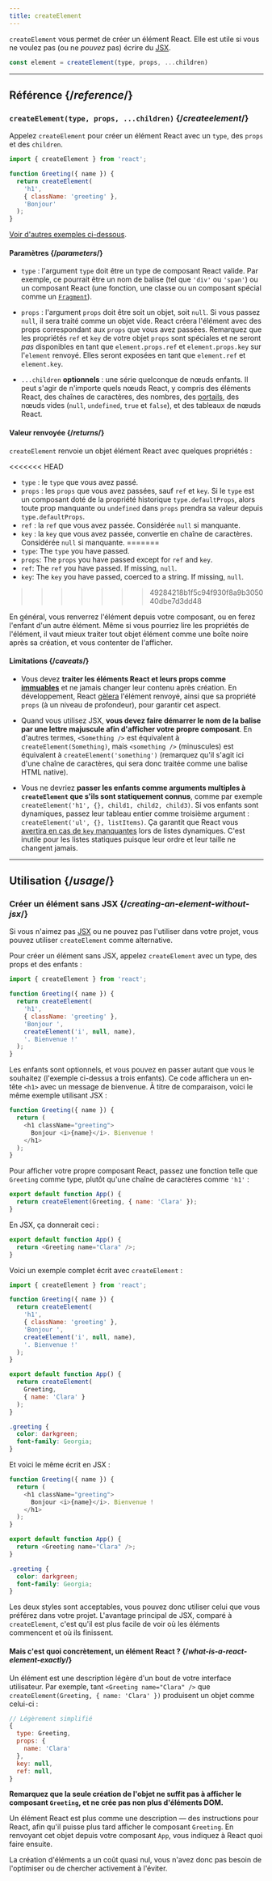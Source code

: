 ```yaml
---
title: createElement
---
```


<Intro>

`createElement` vous permet de créer un élément React. Elle est utile si vous ne voulez pas (ou ne *pouvez* pas) écrire du [JSX](/learn/writing-markup-with-jsx).

```js
const element = createElement(type, props, ...children)
```

</Intro>

<InlineToc />

---

## Référence {/*reference*/}

### `createElement(type, props, ...children)` {/*createelement*/}

Appelez `createElement` pour créer un élément React avec un `type`, des `props` et des `children`.

```js
import { createElement } from 'react';

function Greeting({ name }) {
  return createElement(
    'h1',
    { className: 'greeting' },
    'Bonjour'
  );
}
```

[Voir d'autres exemples ci-dessous](#usage).

#### Paramètres {/*parameters*/}

* `type` : l'argument `type` doit être un type de composant React valide. Par exemple, ce pourrait être un nom de balise (tel que `'div'` ou `'span'`) ou un composant React (une fonction, une classe ou un composant spécial comme un [`Fragment`](/reference/react/Fragment)).

* `props` : l'argument `props` doit être soit un objet, soit `null`. Si vous passez `null`, il sera traité comme un objet vide. React créera l'élément avec des props correspondant aux `props` que vous avez passées. Remarquez que les propriétés `ref` et `key` de votre objet `props` sont spéciales et ne seront *pas* disponibles en tant que `element.props.ref` et `element.props.key` sur l'`element` renvoyé. Elles seront exposées en tant que `element.ref` et `element.key`.

* `...children` **optionnels** : une série quelconque de nœuds enfants. Il peut s'agir de n'importe quels nœuds React, y compris des éléments React, des chaînes de caractères, des nombres, des [portails](/reference/react-dom/createPortal), des nœuds vides (`null`, `undefined`, `true` et `false`), et des tableaux de nœuds React.

#### Valeur renvoyée {/*returns*/}

`createElement` renvoie un objet élément React avec quelques propriétés :

<<<<<<< HEAD
* `type` : le `type` que vous avez passé.
* `props` : les `props` que vous avez passées, sauf `ref` et `key`. Si le `type` est un composant doté de la propriété historique `type.defaultProps`, alors toute prop manquante ou `undefined` dans `props` prendra sa valeur depuis `type.defaultProps`.
* `ref` : la `ref` que vous avez passée. Considérée `null` si manquante.
* `key` : la `key` que vous avez passée, convertie en chaîne de caractères. Considérée `null` si manquante.
=======
* `type`: The `type` you have passed.
* `props`: The `props` you have passed except for `ref` and `key`.
* `ref`: The `ref` you have passed. If missing, `null`.
* `key`: The `key` you have passed, coerced to a string. If missing, `null`.
>>>>>>> 49284218b1f5c94f930f8a9b305040dbe7d3dd48

En général, vous renverrez l'élément depuis votre composant, ou en ferez l'enfant d'un autre élément. Même si vous pourriez lire les propriétés de l'élément, il vaut mieux traiter tout objet élément comme une boîte noire après sa création, et vous contenter de l'afficher.

#### Limitations {/*caveats*/}

* Vous devez **traiter les éléments React et leurs props comme [immuables](https://fr.wikipedia.org/wiki/Objet_immuable)** et ne jamais changer leur contenu après création. En développement, React [gèlera](https://developer.mozilla.org/fr/docs/Web/JavaScript/Reference/Global_Objects/Object/freeze) l'élément renvoyé, ainsi que sa propriété `props` (à un niveau de profondeur), pour garantir cet aspect.

* Quand vous utilisez JSX, **vous devez faire démarrer le nom de la balise par une lettre majuscule afin d'afficher votre propre composant**.  En d'autres termes, `<Something />` est équivalent à `createElement(Something)`, mais `<something />` (minuscules) est équivalent à `createElement('something')` (remarquez qu'il s'agit ici d'une chaîne de caractères, qui sera donc traitée comme une balise HTML native).

* Vous ne devriez **passer les enfants comme arguments multiples à `createElement` que s'ils sont statiquement connus**, comme par exemple `createElement('h1', {}, child1, child2, child3)`. Si vos enfants sont dynamiques, passez leur tableau entier comme troisième argument : `createElement('ul', {}, listItems)`. Ça garantit que React vous [avertira en cas de `key` manquantes](/learn/rendering-lists#keeping-list-items-in-order-with-key) lors de listes dynamiques.  C'est inutile pour les listes statiques puisque leur ordre et leur taille ne changent jamais.

---

## Utilisation {/*usage*/}

### Créer un élément sans JSX {/*creating-an-element-without-jsx*/}

Si vous n'aimez pas [JSX](/learn/writing-markup-with-jsx) ou ne pouvez pas l'utiliser dans votre projet, vous pouvez utiliser `createElement` comme alternative.

Pour créer un élément sans JSX, appelez `createElement` avec un <CodeStep step={1}>type</CodeStep>, des <CodeStep step={2}>props</CodeStep> et des <CodeStep step={3}>enfants</CodeStep> :

```js [[1, 5, "'h1'"], [2, 6, "{ className: 'greeting' }"], [3, 7, "'Bonjour ',"], [3, 8, "createElement('i', null, name),"], [3, 9, "'. Bienvenue !'"]]
import { createElement } from 'react';

function Greeting({ name }) {
  return createElement(
    'h1',
    { className: 'greeting' },
    'Bonjour ',
    createElement('i', null, name),
    '. Bienvenue !'
  );
}
```

Les <CodeStep step={3}>enfants</CodeStep> sont optionnels, et vous pouvez en passer autant que vous le souhaitez (l'exemple ci-dessus a trois enfants). Ce code affichera un en-tête `<h1>` avec un message de bienvenue.  À titre de comparaison, voici le même exemple utilisant JSX :

```js [[1, 3, "h1"], [2, 3, "className=\\"greeting\\""], [3, 4, "Bonjour <i>{name}</i>. Bienvenue !"], [1, 5, "h1"]]
function Greeting({ name }) {
  return (
    <h1 className="greeting">
      Bonjour <i>{name}</i>. Bienvenue !
    </h1>
  );
}
```

Pour afficher votre propre composant React, passez une fonction telle que `Greeting` comme <CodeStep step={1}>type</CodeStep>, plutôt qu'une chaîne de caractères comme `'h1'` :

```js [[1, 2, "Greeting"], [2, 2, "{ name: 'Clara' }"]]
export default function App() {
  return createElement(Greeting, { name: 'Clara' });
}
```

En JSX, ça donnerait ceci :

```js [[1, 2, "Greeting"], [2, 2, "name=\\"Clara\\""]]
export default function App() {
  return <Greeting name="Clara" />;
}
```

Voici un exemple complet écrit avec `createElement` :

<Sandpack>

```js
import { createElement } from 'react';

function Greeting({ name }) {
  return createElement(
    'h1',
    { className: 'greeting' },
    'Bonjour ',
    createElement('i', null, name),
    '. Bienvenue !'
  );
}

export default function App() {
  return createElement(
    Greeting,
    { name: 'Clara' }
  );
}
```

```css
.greeting {
  color: darkgreen;
  font-family: Georgia;
}
```

</Sandpack>

Et voici le même écrit en JSX :

<Sandpack>

```js
function Greeting({ name }) {
  return (
    <h1 className="greeting">
      Bonjour <i>{name}</i>. Bienvenue !
    </h1>
  );
}

export default function App() {
  return <Greeting name="Clara" />;
}
```

```css
.greeting {
  color: darkgreen;
  font-family: Georgia;
}
```

</Sandpack>

Les deux styles sont acceptables, vous pouvez donc utiliser celui que vous préférez dans votre projet. L'avantage principal de JSX, comparé à `createElement`, c'est qu'il est plus facile de voir où les éléments commencent et où ils finissent.

<DeepDive>

#### Mais c'est quoi concrètement, un élément React ? {/*what-is-a-react-element-exactly*/}

Un élément est une description légère d'un bout de votre interface utilisateur. Par exemple, tant `<Greeting name="Clara" />` que `createElement(Greeting, { name: 'Clara' })` produisent un objet comme celui-ci :

```js
// Légèrement simplifié
{
  type: Greeting,
  props: {
    name: 'Clara'
  },
  key: null,
  ref: null,
}
```

**Remarquez que la seule création de l'objet ne suffit pas à afficher le composant `Greeting`, et ne crée pas non plus d'éléments DOM.**

Un élément React est plus comme une description — des instructions pour React, afin qu'il puisse plus tard afficher le composant `Greeting`. En renvoyant cet objet depuis votre composant `App`, vous indiquez à React quoi faire ensuite.

La création d'éléments a un coût quasi nul, vous n'avez donc pas besoin de l'optimiser ou de chercher activement à l'éviter.

</DeepDive>
